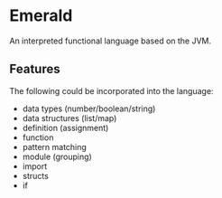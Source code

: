 # Emerald

An interpreted functional language based on the JVM.

## Features

The following could be incorporated into the language:


- data types (number/boolean/string)
- data structures (list/map)
- definition (assignment)
- function
- pattern matching
- module (grouping)
- import
- structs
- if
